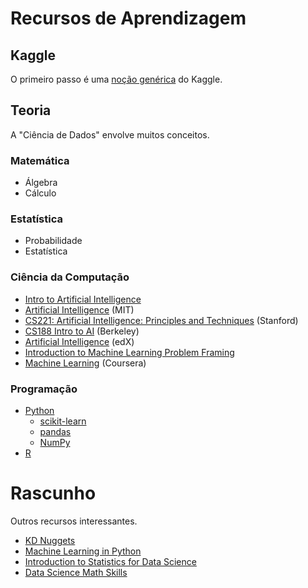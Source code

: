 # Recursos de Aprendizagem

## Kaggle

O primeiro passo é uma [noção genérica](https://www.kaggle.com/learn/overview) do Kaggle.

## Teoria

A "Ciência de Dados" envolve muitos conceitos.

### Matemática

* Álgebra
* Cálculo

### Estatística

* Probabilidade
* Estatística

### Ciência da Computação

* [Intro to Artificial Intelligence](https://www.udacity.com/course/intro-to-artificial-intelligence--cs271)
* [Artificial Intelligence](https://ocw.mit.edu/courses/electrical-engineering-and-computer-science/6-034-artificial-intelligence-fall-2010/) (MIT)
* [CS221: Artificial Intelligence: Principles and Techniques](https://stanford-cs22*github.io/) (Stanford)
* [CS188 Intro to AI](http://ai.berkeley.edu/lecture_videos.html) (Berkeley)
* [Artificial Intelligence](https://www.edx.org/course/artificial-intelligence-ai) (edX)
* [Introduction to Machine Learning Problem Framing](https://developers.google.com/machine-learning/problem-framing/)
* [Machine Learning](https://www.coursera.org/learn/machine-learning#instructors) (Coursera)

### Programação

* [Python](https://docs.python.org/3/)
  * [scikit-learn](https://scikit-learn.org/stable/)
  * [pandas](https://pandas.pydata.org/)
  * [NumPy](https://numpy.org/)
* [R](https://www.r-project.org/about.html)

# Rascunho

Outros recursos interessantes.

* [KD Nuggets](https://www.kdnuggets.com/)
* [Machine Learning in Python](https://www.springboard.com/resources/learning-paths/machine-learning-python/)
* [Introduction to Statistics for Data Science](https://www.kdnuggets.com/2018/12/introduction-statistics-data-science.html)
* [Data Science Math Skills](https://www.coursera.org/learn/datasciencemathskills)